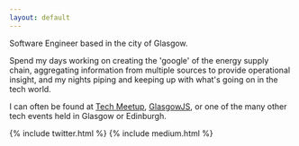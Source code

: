 ```yaml
---
layout: default
---
```

Software Engineer based in the city of Glasgow.

Spend my days working on creating the 'google' of the energy supply chain, aggregating information from multiple sources to provide operational insight, and my nights piping and keeping up with what's going on in the tech world.

I can often be found at [Tech Meetup](http://techmeetup.co.uk), [GlasgowJS](http://glasgowjs.com), or one of the many other tech events held in Glasgow or Edinburgh.

{% include twitter.html %}
{% include medium.html %}
